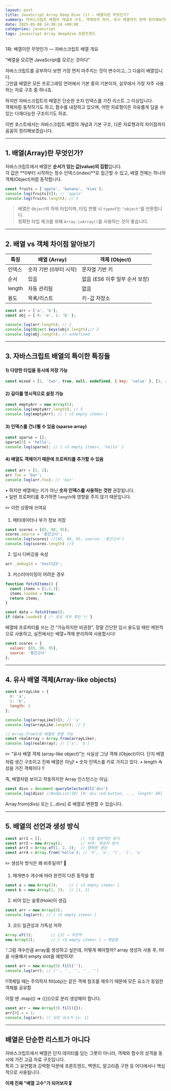 ```yaml
---
layout: post
title: JavaScript Array Deep Dive (1) — 배열이란 무엇인가?
summary: 자바스크립트 배열의 개념과 구조, 객체와의 차이, 유사 배열까지 완벽 정리해보자
date: 2025-05-08 14:30:24 +09:00
categories: javascript
tags: javascript Array deepdive 프론트엔드
---
```


1화: 배열이란 무엇인가 — 자바스크립트 배열 개요

 “배열을 모르면 JavaScript를 모르는 것이다”

자바스크립트를 공부하다 보면 가장 먼저 마주치는 것이 변수이고, 그 다음이 배열입니다.  
그만큼 배열은 모든 프로그래밍 언어에서 기본 중의 기본이자, 실무에서 가장 자주 사용하는 자료 구조 중 하나죠.  

하지만 자바스크립트의 배열은 단순한 숫자 인덱스를 가진 리스트 그 이상입니다.  
객체처럼 동작하기도 하고, 함수를 내장하고 있으며, 어떤 자료형이든 자유롭게 담을 수 있는 다재다능한 구조이기도 하죠.

이번 포스트에서는 자바스크립트 배열의 개념과 기본 구조, 다른 자료형과의 차이점까지 꼼꼼히 정리해보겠습니다.

---

## 1. 배열(Array)란 무엇인가?

자바스크립트에서 배열은 **순서가 있는 값(value)의 집합**입니다.  
각 값은 **0부터 시작하는 정수 인덱스(index)**로 접근할 수 있고, 배열 전체는 하나의 객체(Object)처럼 동작합니다.

```js
const fruits = ['apple', 'banana', 'kiwi'];
console.log(fruits[0]); // 'apple'
console.log(fruits.length); // 3
```

> 배열은 `Object`의 하위 타입이며, 타입 판별 시 `typeof`는 `"object"`를 반환합니다.  
> 정확한 타입 체크를 위해 `Array.isArray()`를 사용하는 것이 좋습니다.

---

## 2. 배열 vs 객체 차이점 알아보기

| 특징 | 배열 (Array) | 객체 (Object) |
|------|---------------|----------------|
| 인덱스 | 숫자 기반 (0부터 시작) | 문자열 기반 키 |
| 순서 | 있음 | 없음 (ES6 이후 일부 순서 보장) |
| length | 자동 관리됨 | 없음 |
| 용도 | 목록/리스트 | 키-값 저장소 |

```js
const arr = ['a', 'b'];
const obj = { 0: 'a', 1: 'b' };

console.log(arr.length); // 2
console.log(Object.keys(obj).length);// 2
console.log(obj.length); // undefined
```

---

## 3. 자바스크립트 배열의 특이한 특징들

#### 1) 다양한 타입을 동시에 저장 가능
```js
const mixed = [1, 'two', true, null, undefined, { key: 'value' }, [3, 4]];
```

#### 2) 길이를 명시적으로 설정 가능
```js
const emptyArr = new Array(5);
console.log(emptyArr.length); // 5
console.log(emptyArr); // [ <5 empty items> ]
```

#### 3) 인덱스를 건너뛸 수 있음 (sparse array)
```js
const sparse = [];
sparse[3] = 'hello';
console.log(sparse); // [ <3 empty items>, 'hello' ]
```

#### 4) 배열도 객체이기 때문에 프로퍼티를 추가할 수 있음
```js
const arr = [1, 2];
arr.foo = 'bar';
console.log(arr.foo); // 'bar'
```

• 하지만 배열에는 키가 아닌 **숫자 인덱스를 사용하는 것만** 권장됩니다.  
• 일반 프로퍼티를 추가하면 `length`에 영향을 주지 않기 때문입니다.

✏️ 이런 상황에 쓰여요
1) 메타데이터나 부가 정보 저장
```js
const scores = [85, 90, 95];
scores.source = '중간고사';
console.log(scores) //[85, 90, 95, source: '중간고사']
console.log(scores.length) //3
```

2) 임시 디버깅용 속성
```js
arr._debugId = 'test123';
```

3) 커스터마이징이 어려운 경우
```js
function fetchItems() {
  const items = [1,2,3];
  items.loaded = true;
  return items;
}

const data = fetchItems();
if (data.loaded) { /* 로딩 여부 확인 */ }
```

 배열에 프로퍼티를 쓰는 건 “가능하지만 비권장”,
정말 간단한 임시 용도일 때만 제한적으로 사용하고,
실전에서는 배열+객체 분리하여 사용합시다!
```js
const scores = {
  values: [85, 90, 95],
  source: '중간고사'
};
```

---

## 4. 유사 배열 객체(Array-like objects)

```js
const arrayLike = {
  0: 'a',
  1: 'b',
  length: 2
};

console.log(arrayLike[0]); // 'a'
console.log(arrayLike.length); // 2

// Array.from으로 배열로 변환 가능
const realArray = Array.from(arrayLike);
console.log(realArray); // ['a', 'b']
```

✏️ "유사 배열 객체 (array-like object)"는 사실상 그냥 객체 (Object)이다. 단지 배열처럼 생긴 구조이고 진짜 배열은 아님!
• 숫자 인덱스를 키로 가지고 있다.
•	length 속성을 가진 객체이다 ‼️

즉, 배열처럼 보이고 작동하지만 Array 인스턴스는 아님.
```js
const divs = document.querySelectorAll('div')
console.log(divs) //NodeList(10) [0: div.red-button, ..., length: 88]
```

Array.from(divs) 또는 [...divs] 로 배열로 변환할 수 있습니다.

---

## 5. 배열의 선언과 생성 방식

```js
const arr1 = [];                 // 가장 일반적인 방식
const arr2 = new Array();        // 비추: 생성자 방식
const arr3 = Array.of(1, 2, 3);  // 명확한 생성
const arr4 = Array.from('hello'); // 'h', 'e', 'l', 'l', 'o'
```

✏️ 생성자 방식은 왜 비추일까? 🤔
1. 매개변수 개수에 따라 완전히 다른 동작을 함
```js
const a = new Array(3);     // [ <3 empty items> ]
const b = new Array(1, 2);  // [1, 2]
```
2. 비어 있는 슬롯(Hole)이 생김
```js
const arr = new Array(3);
console.log(arr); // [ <3 empty items> ]
```

3. 코드 일관성과 가독성 저하
```js
Array.of(3);        // [3] → 직관적
new Array(3);       // [ <3 empty items> ] → 헷갈림
```

❔그럼 개수만큼 array를 생성하고 싶은데, 어떻게 해야할까?
array 생성자 사용 후, fill을 사용해서 empty slot을 예방하자!

```js
const arr = new Array(5).fill('');
console.log(arr); // ['', '', '', '', '']
```
‼️객체일 때는 주의하자
fill(obj)는 같은 객체 참조를 채우기 때문에 모든 요소가 동일한 객체를 공유함

이럴 땐 .map(() => ({}))으로 분리 생성해야 합니다.
```js
const arr = new Array(3).fill({});
arr[0].x = 1;
console.log(arr); // 모든 요소가 {x: 1}
```
---


## 배열은 단순한 리스트가 아니다

자바스크립트에서 배열은 단지 데이터를 담는 그릇이 아니라, 객체와 함수의 성격을 동시에 가진 고급 자료 구조입니다.  
특히 그 유연함과 강력함 덕분에 프론트엔드, 백엔드, 알고리즘 구현 등 어디에서나 핵심적으로 사용됩니다.

**이제 진짜 "배열 고수"가 되어보자 🎖️**



